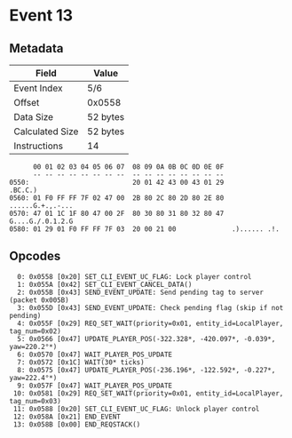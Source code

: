 # Event 13

## Metadata

| Field           | Value    |
|-----------------|----------|
| Event Index     | 5/6      |
| Offset          | 0x0558   |
| Data Size       | 52 bytes |
| Calculated Size | 52 bytes |
| Instructions    | 14       |

```
      00 01 02 03 04 05 06 07  08 09 0A 0B 0C 0D 0E 0F
      -- -- -- -- -- -- -- --  -- -- -- -- -- -- -- --
0550:                          20 01 42 43 00 43 01 29           .BC.C.)
0560: 01 F0 FF FF 7F 02 47 00  2B 80 2C 80 2D 80 2E 80  ......G.+.,.-...
0570: 47 01 1C 1F 80 47 00 2F  80 30 80 31 80 32 80 47  G....G./.0.1.2.G
0580: 01 29 01 F0 FF FF 7F 03  20 00 21 00              .)...... .!.    
```

## Opcodes

```
  0: 0x0558 [0x20] SET_CLI_EVENT_UC_FLAG: Lock player control
  1: 0x055A [0x42] SET_CLI_EVENT_CANCEL_DATA()
  2: 0x055B [0x43] SEND_EVENT_UPDATE: Send pending tag to server (packet 0x005B)
  3: 0x055D [0x43] SEND_EVENT_UPDATE: Check pending flag (skip if not pending)
  4: 0x055F [0x29] REQ_SET_WAIT(priority=0x01, entity_id=LocalPlayer, tag_num=0x02)
  5: 0x0566 [0x47] UPDATE_PLAYER_POS(-322.328*, -420.097*, -0.039*, yaw=220.2°*)
  6: 0x0570 [0x47] WAIT_PLAYER_POS_UPDATE
  7: 0x0572 [0x1C] WAIT(30* ticks)
  8: 0x0575 [0x47] UPDATE_PLAYER_POS(-236.196*, -122.592*, -0.227*, yaw=222.4°*)
  9: 0x057F [0x47] WAIT_PLAYER_POS_UPDATE
 10: 0x0581 [0x29] REQ_SET_WAIT(priority=0x01, entity_id=LocalPlayer, tag_num=0x03)
 11: 0x0588 [0x20] SET_CLI_EVENT_UC_FLAG: Unlock player control
 12: 0x058A [0x21] END_EVENT
 13: 0x058B [0x00] END_REQSTACK()
```
